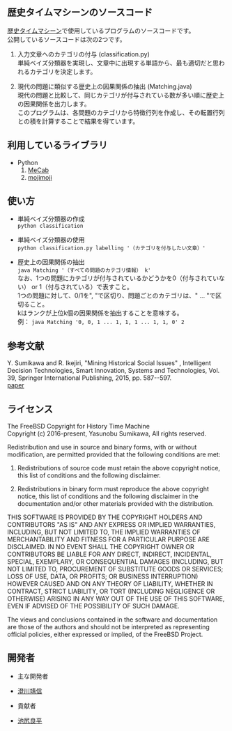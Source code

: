 ﻿歴史タイムマシーンのソースコード
---

[歴史タイムマシーン](http://www.historymining.org/timemachine/)で使用しているプログラムのソースコードです。  
公開しているソースコードは次の2つです。

1. 入力文章へのカテゴリの付与 (classification.py)  
  単純ベイズ分類器を実現し、文章中に出現する単語から、最も適切だと思われるカテゴリを決定します。

2. 現代の問題に類似する歴史上の因果関係の抽出 (Matching.java)  
  現代の問題と比較して、同じカテゴリが付与されている数が多い順に歴史上の因果関係を出力します。  
  このプログラムは、各問題のカテゴリから特徴行列を作成し、その転置行列との積を計算することで結果を得ています。


利用しているライブラリ
---

- Python
  1. [MeCab](http://mecab.googlecode.com/svn/trunk/mecab/doc/index.html?sess=3f6a4f9896295ef2480fa2482de521f6)
  2. [mojimoji](https://pypi.python.org/pypi/mojimoji/0.0.5)


使い方
---

- 単純ベイズ分類器の作成  
  `python classification`

- 単純ベイズ分類器の使用  
  `python classification.py labelling '（カテゴリを付与したい文章）'`

- 歴史上の因果関係の抽出  
  `java Matching '（すべての問題のカテゴリ情報） k'`  
  なお、1つの問題にカテゴリが付与されているかどうかを0（付与されていない） or 1（付与されている）で表すこと。  
  1つの問題に対して、0/1を", "で区切り、問題ごとのカテゴリは、" ... "で区切ること。  
  kはランクが上位k個の因果関係を抽出することを意味する。  
  例： `java Matching '0, 0, 1 ... 1, 1, 1 ... 1, 1, 0' 2` 


参考文献
---

 Y. Sumikawa and R. Ikejiri, 
 "Mining Historical Social Issues" , 
 Intelligent Decision Technologies, Smart Innovation, Systems and Technologies, 
 Vol. 39, Springer International Publishing, 2015, pp. 587--597.   
 [paper](http://link.springer.com/chapter/10.1007%2F978-3-319-19857-6_50)


ライセンス
---

The FreeBSD Copyright for History Time Machine  
Copyright (c) 2016-present, Yasunobu Sumikawa, All rights reserved.

Redistribution and use in source and binary forms, with or without
modification, are permitted provided that the following conditions are met: 

1. Redistributions of source code must retain the above copyright notice,
   this list of conditions and the following disclaimer.   

2. Redistributions in binary form must reproduce the above copyright notice,
   this list of conditions and the following disclaimer in the documentation
   and/or other materials provided with the distribution. 

THIS SOFTWARE IS PROVIDED BY THE COPYRIGHT HOLDERS AND CONTRIBUTORS "AS IS" AND
ANY EXPRESS OR IMPLIED WARRANTIES, INCLUDING, BUT NOT LIMITED TO, THE IMPLIED
WARRANTIES OF MERCHANTABILITY AND FITNESS FOR A PARTICULAR PURPOSE ARE
DISCLAIMED. IN NO EVENT SHALL THE COPYRIGHT OWNER OR CONTRIBUTORS BE LIABLE FOR
ANY DIRECT, INDIRECT, INCIDENTAL, SPECIAL, EXEMPLARY, OR CONSEQUENTIAL DAMAGES
(INCLUDING, BUT NOT LIMITED TO, PROCUREMENT OF SUBSTITUTE GOODS OR SERVICES;
LOSS OF USE, DATA, OR PROFITS; OR BUSINESS INTERRUPTION) HOWEVER CAUSED AND
ON ANY THEORY OF LIABILITY, WHETHER IN CONTRACT, STRICT LIABILITY, OR TORT
(INCLUDING NEGLIGENCE OR OTHERWISE) ARISING IN ANY WAY OUT OF THE USE OF THIS
SOFTWARE, EVEN IF ADVISED OF THE POSSIBILITY OF SUCH DAMAGE.

The views and conclusions contained in the software and documentation are those
of the authors and should not be interpreted as representing official policies, 
either expressed or implied, of the FreeBSD Project.


開発者
---
 - 主な開発者
  - [澄川靖信](http://www.cs.is.noda.tus.ac.jp/~yas/)

 - 貢献者
  - [池尻良平](http://www.ikejiri-lab.net/)
